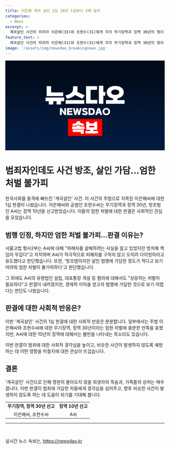 ```yaml
---
title: 이은해 계곡 살인 2심 10년 1심보다 2배 늘어
categories:
  - News
excerpt: >
  계곡살인 사건의 피의자 이은해(33)와 조현수(31)에게 각각 무기징역과 징역 30년의 형이 확정됐다. 이를 방조한 A씨(32)에게는 징역 10년이 선고됐는데, 재판부는 방조범이지만 엄한 처벌이 불가피하다고 판단했다. 유령법인 설립 등 혐의에 대해서도 상응하는 처벌이 필요하다는 입장이다. 사건 당일 분위기에 이끌려 우발적으로 범행에 가담했다는 가능성은 배제할 수 없다는 판단도 내렸다. A씨는 남편의 사망 보험금을 노리고 범행에 가담한 것으로 조사됐다. 
feature_text: >
  계곡살인 사건의 피의자 이은해(33)와 조현수(31)에게 각각 무기징역과 징역 30년의 형이 확정됐다. 이를 방조한 A씨(32)에게는 징역 10년이 선고됐는데, 재판부는 방조범이지만 엄한 처벌이 불가피하다고 판단했다. 유령법인 설립 등 혐의에 대해서도 상응하는 처벌이 필요하다는 입장이다. 사건 당일 분위기에 이끌려 우발적으로 범행에 가담했다는 가능성은 배제할 수 없다는 판단도 내렸다. A씨는 남편의 사망 보험금을 노리고 범행에 가담한 것으로 조사됐다. 
image: '/assets/img/newsdao_breakingnews.jpg'
---
```


<p><img src="/assets/img/newsdao_breakingnews.jpg" alt="koreaapp 속보" /></p>

<h1 data-ke-size="size26">범죄자인데도 사건 방조, 살인 가담...엄한 처벌 불가피</h1>

<p data-ke-size="size16">한국사회를 충격에 빠뜨린 '계곡살인' 사건. 이 사건의 주범으로 지목된 이은해씨에 대한 1심 판결이 나왔습니다. 이은해씨와 공범인 조현수씨는 무기징역과 징역 30년, 방조범인 A씨는 징역 10년을 선고받았습니다. 이들의 엄한 처벌에 대한 판결은 사회적인 관심을 모았습니다.</p>

<h2 data-ke-size="size24">범행 인정, 하지만 엄한 처벌 불가피…판결 이유는?</h2>

<p data-ke-size="size16">서울고법 형사2부는 A씨에 대해 "피해자를 살해하려는 사실을 알고 있었지만 방치해 책임이 무겁다"고 지적하며 A씨가 적극적으로 피해자를 구하지 않고 오히려 다이빙하라고 유도했다고 판단했습니다. 또한, '방조범이지만 살인 범행에 가담한 정도가 적다고 보기 어려워 엄한 처벌이 불가피하다'고 판단했습니다.</p>

<p data-ke-size="size16">그 외에도 A씨의 유령법인 설립, 대포통장 개설 등 혐의에 대해서도 "상응하는 처벌이 필요하다"고 판결이 내려졌지만, 경제적 이익을 얻고자 범행에 가담한 것으로 보기 어렵다는 판단도 나왔습니다.</p>

<h2 data-ke-size="size24">판결에 대한 사회적 반응은?</h2>

<p data-ke-size="size16">이번 '계곡살인' 사건의 1심 판결에 대한 사회적 반응은 분분합니다. 일부에서는 주범 이은해씨와 조현수씨에 대한 무기징역, 징역 30년이라는 엄한 처벌에 충분한 만족을 표했지만, A씨에 대한 10년의 징역에 대해서는 불만을 나타내는 목소리도 있습니다.</p>

<p data-ke-size="size16">이번 판결이 범죄에 대한 사회적 경각심을 높이고, 비슷한 사건이 발생하지 않도록 예방하는 데 어떤 영향을 미칠지에 대한 관심이 뜨겁습니다.</p>

<h2 data-ke-size="size24">결론</h2>

<p data-ke-size="size16">'계곡살인' 사건으로 인해 영원히 돌아오지 않을 희생자의 목숨과, 가족들의 상처는 매우 큽니다. 이번 판결이 범죄에 가담한 자들에게 경각심을 심어주고, 향후 비슷한 사건이 발생하지 않도록 하는 데 도움이 되기를 기대해 봅니다.</p>

<table>
    <tbody>
        <tr>
            <td style="text-align: center; height: 17px;"><b>무기징역, 징역 30년 선고</b></td>
            <td style="text-align: center; height: 17px;"><b>징역 10년 선고</b></td>
        </tr>
        <tr>
            <td style="text-align: center; height: 17px;">이은해씨, 조현수씨</td>
            <td style="text-align: center; height: 17px;">A씨</td>
        </tr>
    </tbody>
</table>

<hr data-ke-size="size16">

<p data-ke-size="size16">&nbsp;</p>
실시간 뉴스 속보는, <a href="https://newsdao.kr" rel="dofollow">https://newsdao.kr</a>


